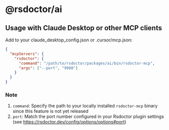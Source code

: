 # @rsdoctor/ai

## Usage with Claude Desktop or other MCP clients

Add to your claude_desktop_config.json or .cursor/mcp.json:

```json
{
  "mcpServers": {
    "rsdoctor": {
      "command": "/path/to/rsdoctor/packages/ai/bin/rsdoctor-mcp",
      "args": ["--port", "9988"]
    }
  }
}
```

### Note

1. `command`: Specify the path to your locally installed `rsdoctor-mcp` binary since this feature is not yet released
2. `port`: Match the port number configured in your Rsdoctor plugin settings (see https://rsdoctor.dev/config/options/options#port)
